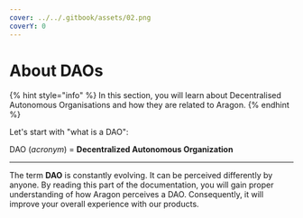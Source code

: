 ```yaml
---
cover: ../../.gitbook/assets/02.png
coverY: 0
---
```


# About DAOs

{% hint style="info" %}
In this section, you will learn about Decentralised Autonomous Organisations and how they are related to Aragon.&#x20;
{% endhint %}



Let's start with "what is a DAO":

DAO (_acronym_) = **Decentralized Autonomous Organization**

****

The term **DAO** is constantly evolving. It can be perceived differently by anyone. By reading this part of the documentation, you will gain proper understanding of how Aragon perceives a DAO. Consequently, it will improve your overall experience with our products.
